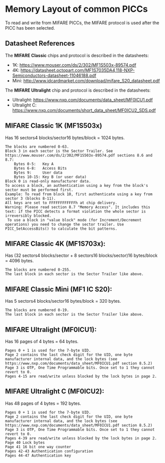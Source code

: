 # Memory Layout of common PICCs

To read and write from MIFARE PICCs, the MIFARE protocol is used after the PICC has been selected.

## Datasheet References

The **MIFARE Classic** chips and protocol is described in the datasheets:
  *  1K:   https://www.mouser.com/ds/2/302/MF1S503x-89574.pdf
  *  4K:   https://datasheet.octopart.com/MF1S7035DA4,118-NXP-Semiconductors-datasheet-11046188.pdf
  *  Mini: http://www.idcardmarket.com/download/mifare_S20_datasheet.pdf

The **MIFARE Ultralight** chip and protocol is described in the datasheets:
  *  Ultralight:   https://www.nxp.com/documents/data_sheet/MF0ICU1.pdf
  *  Ultralight C: https://www.nxp.com/documents/short_data_sheet/MF0ICU2_SDS.pdf

## MIFARE Classic 1K (MF1S503x)

Has 16 sectors4 blocks/sector16 bytes/block = 1024 bytes.

    The blocks are numbered 0-63.
    Block 3 in each sector is the Sector Trailer. See https://www.mouser.com/ds/2/302/MF1S503x-89574.pdf sections 8.6 and 8.7:
        Bytes 0-5:   Key A
        Bytes 6-8:   Access Bits
        Bytes 9:     User data
        Bytes 10-15: Key B (or user data)
    Block 0 is read-only manufacturer data.
    To access a block, an authentication using a key from the block's sector must be performed first.
    Example: To read from block 10, first authenticate using a key from sector 3 (blocks 8-11).
    All keys are set to FFFFFFFFFFFFh at chip delivery.
    Warning: Please read section 8.7 "Memory Access". It includes this text: if the PICC detects a format violation the whole sector is irreversibly blocked.
     To use a block in "value block" mode (for Increment/Decrement operations) you need to change the sector trailer. Use PICC_SetAccessBits() to calculate the bit patterns.

## MIFARE Classic 4K (MF1S703x):

Has (32 sectors4 blocks/sector + 8 sectors16 blocks/sector)16 bytes/block = 4096 bytes.

    The blocks are numbered 0-255.
    The last block in each sector is the Sector Trailer like above.

## MIFARE Classic Mini (MF1 IC S20):

Has 5 sectors4 blocks/sector16 bytes/block = 320 bytes.

    The blocks are numbered 0-19.
    The last block in each sector is the Sector Trailer like above.

## MIFARE Ultralight (MF0ICU1):

Has 16 pages of 4 bytes = 64 bytes.

    Pages 0 + 1 is used for the 7-byte UID.
    Page 2 contains the last check digit for the UID, one byte manufacturer internal data, and the lock bytes (see https://www.nxp.com/documents/data_sheet/MF0ICU1.pdf section 8.5.2)
    Page 3 is OTP, One Time Programmable bits. Once set to 1 they cannot revert to 0.
    Pages 4-15 are read/write unless blocked by the lock bytes in page 2. 

## MIFARE Ultralight C (MF0ICU2):

Has 48 pages of 4 bytes = 192 bytes.

    Pages 0 + 1 is used for the 7-byte UID.
    Page 2 contains the last check digit for the UID, one byte manufacturer internal data, and the lock bytes (see https://www.nxp.com/documents/data_sheet/MF0ICU1.pdf section 8.5.2)
    Page 3 is OTP, One Time Programmable bits. Once set to 1 they cannot revert to 0.
    Pages 4-39 are read/write unless blocked by the lock bytes in page 2. 
    Page 40 Lock bytes
    Page 41 16 bit one way counter
    Pages 42-43 Authentication configuration
    Pages 44-47 Authentication key 
